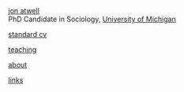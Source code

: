<!DOCTYPE html>
<head>
<meta charset="utf-8">
<title>jon atwell : homepage</title>
<link type="text/css" rel="stylesheet" href="style.css"/>
<script>
  (function(i,s,o,g,r,a,m){i['GoogleAnalyticsObject']=r;i[r]=i[r]||function(){
  (i[r].q=i[r].q||[]).push(arguments)},i[r].l=1*new Date();a=s.createElement(o),
  m=s.getElementsByTagName(o)[0];a.async=1;a.src=g;m.parentNode.insertBefore(a,m)
  })(window,document,'script','//www.google-analytics.com/analytics.js','ga');

  ga('create', 'UA-60671792-1', 'auto');
  ga('send', 'pageview');

</script>
</head>


<body>
    <div id="body">
      <div id="chart"></div>
      <div id="header"><a href="index.html">jon atwell</a></div>
      <div id="spec2">PhD Candidate in Sociology, <a href="https://www.lsa.umich.edu/soc">University of Michigan</a></div>
      <div id="spec">
        <p><a href="Atwell_CV_6-2016.pdf">standard cv</a></p>
        <p><a href="teaching.html">teaching</a></p>
        <p><a href="about.html">about</a></p>
        <p><a href="links.html">links</a></p></div>
    </div>
<script src="https://d3js.org/d3.v3.min.js"></script>

<script>
    
var nodes=[
//projects
{'name_text': 'Market Sites', 'color': 'blue', 'big':45, 'len':150, 'desc':' This project considers the problem of how<br>value is socially constructed in marketplaces <br>using computational models and the empirical<br>case of the American automobile market.'},
{'name_text': 'Stigmergy Game', 'color': 'blue','big':45, 'len':150,'page':'https://journals.plos.org/plosone/article?id=10.1371/journal.pone.0071828','desc':'First developed by Dr. Savit, the Stigmergy<br>Game is an abstract model of agents co-constructing<br>the relationship between behaviors and rewards<br>indirectly through a shared environment.'},
{'name_text': 'Group Formation', 'color':'blue','big':45, 'len':150,'desc':'Dr. Mizruchi and I have been exploring the<br>endogenous dynamics of group formation in<br>an issue space that a majority can manipulate.'},
{'name_text': 'Big Data Tools', 'color':'blue','big':45, 'len':150,'page':'lab.html','desc':'Dr. Bruch and I are developing a web-based<br>toolkit to help introduce students to coding<br>and the collection and analysis of big data. It is<br>funded by Michigan\'s <em>Third Century Initiative</em>.'},
{'name_text': 'Diss.<br>work', 'color':'blue','big':45, 'len':150,'page':'https://www-personal.umich.edu/~atwell/Prospectus.pdf', "desc":
  "In this series of papers, I consider ways in which indirect information <br>(i.e., not from network alters) helps groups build consensus. In one paper,<br>I use a behavioral experiment to identify the minimal amount necessary  <br>for a consensus to emerge. In the other two papers, I use natural language <br> processing and network analysis to identify this process <em> in situ</em> using data on <br> reviews of literature."},
{'name_text': 'Emerg. of Language', 'color':'blue', 'big':45, 'len':150,"desc":"Dr. Padgett and I are extending his work that appears in <em> The Emergence <br> of Organizations and Markets</em> to focus on the emergence of <br> language (composable signs and meanings) from exchange relationships."},

//papers
{'name_text': 'paper<br>(online)', 'color':'purple', 'big':25, 'len':50, 'page':'http://smr.sagepub.com/content/44/2/186', 'desc':'\"Agent-based Models in Empirical Social Research.\" <em> Sociological Methods and Research.</em> 2015.'},
{'name_text': 'paper<br>(draft)', 'color':'purple', 'big':25, 'len':50, 'desc':'DRAFTING: \"Preferences, Group Formation, and Political Instability: A Dynamic Network Model\"'},
{'name_text': 'paper<br>(online)', 'color':'purple', 'big':25, 'len':50, 'page':"http://journals.plos.org/plosone/article?id=10.1371/journal.pone.0158144", 'desc':' \"The Emergence of Groups and Inequality Through Co-adaptation."<em> PLoS ONE</em>, 2016.\"'},
{'name_text': 'paper<br>(draft)', 'color':'purple', 'big':25, 'len':50, 'desc':'REVISING: \"Markets as Sites of Constructive Processes.\"'},
{'name_text': 'paper<br>(draft)', 'color':'purple', 'big':25, 'len':50, 'desc':'DRAFTING: \"Altruistic and Selfish Learning in the Emergence of Autocatalytic Cycles.\"'},
//people
{'name_text': 'Elizabeth Bruch', 'color':'green', 'big':35, 'len':150,'page':'http://www.lsa.umich.edu/soc/people/faculty/ci.bruchelizabethe_ci.detail', 'desc':'Sociology & Complex Systems, University of Michigan'},
{'name_text': 'Mark Mizruchi', 'color':'green', 'big':35, 'len':150,'page':'http://www-personal.umich.edu/~mizruchi/', 'desc':'Sociology & Organizational Studies, University of Michigan'},
{'name_text': 'Robert Savit', 'color':'green', 'big':35, 'len':150,'page':'http://www.lsa.umich.edu/physics/directory/faculty/ci.savitrobert_ci.detail', 'desc':'Physics & Complex Systems, University of Michigan'},
{'name_text': 'John Padgett', 'color':'green', 'big':35, 'len':150,'page':'http://home.uchicago.edu/jpadgett/', 'desc':'Political Science and Sociology, University of Chicago'}];


var links=[

//People and Projects
      //with EB
{'target': 11,  'source': 0},
{'target': 11,   'source': 3},
{'target': 11,   'source': 4},
    // with MM
{ 'target': 12,   'source': 0},
{ 'target': 12,   'source': 2},
{ 'target': 12,   'source': 4},
    // with RS
{ 'target': 13,   'source': 0},
{ 'target': 13,   'source': 1},
{ 'target': 13,  'source': 4},
  // with JP
{ 'target': 14,  'source': 4},
{ 'target': 14,  'source': 5},
{ 'target': 14,  'source': 10},


//Papers and Project or people
{ 'target': 6,  'source': 11},
{ 'target': 7,  'source': 12},
{ 'target': 8,  'source': 13},
{ 'target': 9,  'source': 0},
{ 'target': 8, 'source': 1}, 
{ 'target': 7, 'source': 2},
{ 'target': 5, 'source': 10},
];

    
var tooltip = d3.select("body")
    .append("div")
    .style("position", "absolute")
    .style("z-index", "10")
    .style("visibility", "hidden")
    .style("color", "rgba(34, 43, 49, 0.95)")
    .style("width","auto")
    .style("padding", "8px")
    .style("background-color", "rgba(227, 241, 255, 0.85)")
    .style("border-style","solid")
    .style("border-color", "black")
    .style("border-radius", "5px")
    .style("font", "12px sans-serif")
    .text("tooltip");
     
var width = 1000,
    height = 750;

var svg = d3.select("body").append("svg")
    .attr("width", width)
    .attr("height", height);

var link = svg.selectAll(".link"),
    node = svg.selectAll(".node");

var force = d3.layout.force()
    .nodes(nodes)
    .links(links)
    .size([width, height])
    .linkDistance(function(d) {return d.target.len; })
    .charge(-2500)
    .gravity(.30)
    .on("tick", tick)
    .start();

var drag = force.drag()
    .on("dragstart", dragstart);

var path = svg.append("g").selectAll("path")
    .data(force.links())
  .enter().append("path")
    .attr("class", function(d) { return "link"; })



var gnodes = svg.selectAll('gnode')
     .data(force.nodes())
     .enter()
     .append('g')
     .call(drag)
     .on("dblclick",function(d) {d.fixed = false;})
     .on("mouseover", function(d) {
              tooltip.html(d.desc);
              tooltip.style("cursor", "Default");
              tooltip.style("width", "auto");
              tooltip.style("visibility", "visible");
      })
     .on("mousemove", function() {
          return tooltip.style("top", (d3.event.pageY-10)+"px").style("left",(d3.event.pageX+10)+"px");
      })
     .on("mouseout", function(){return tooltip.style("visibility", "hidden");})
     .append("svg:a").attr("xlink:href",function(d){return d.page;}).attr("xlink:show", "new")
     .classed('gnode', true);
     
    
var circle = gnodes.append("circle")
    .attr("class", "node")
    .attr("r", function(d) {return d.big;})
    .attr("xlink:href",function(d){return d.page;})
    .attr("xlink:show", "new")
    .style("stroke", function(d) {return d.color;})    

var labels = gnodes.append("foreignObject")
                    .attr('x', function(d) {return -d.big+1;})
                    .attr('y',function(d) {return -d.big/2.;})
                    .attr('width', function(d) {return (d.big*1.9);})
                    .attr('height', function(d) {return (d.big*1.8);})
                    .attr("xlink:href",function(d){return d.page;})
                    .attr("xlink:show", "new")
                  .append("xhtml:body")
                    .attr("style", function (d) {return 'font-size: '+(d.big/2.6 - .08*(d.big-30)) +'px; font-family: \"Helvetica Neue\"; font-weight:300';})
                    .html(function(d) {return '<center>'+d.name_text+'</center>';})



// Use elliptical arc path segments to doubly-encode directionality.
function tick() {
  path.attr("d", linkArc);
  gnodes.attr("transform", transform);
}

function linkArc(d) {
  var inc = .25,
      dx = d.target.x - d.source.x,
      dy = d.target.y - d.source.y,
      dr = Math.sqrt(dx * dx + dy * dy);
  return "M" + d.source.x + "," + d.source.y + "A" + "0" + "," + "0" + " 0 0,1 " + d.target.x + "," + d.target.y;
}

function transform(d) {
  return "translate(" + d.x + "," + d.y + ")";
}

function dragstart(d) {
  d.fixed = true;
  d3.select(this);  
}

</script>
</body>
</html>
